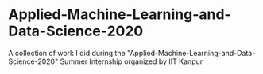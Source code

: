 # Applied-Machine-Learning-and-Data-Science-2020
 A collection of work I did during the "Applied-Machine-Learning-and-Data-Science-2020" Summer Internship organized by IIT Kanpur
